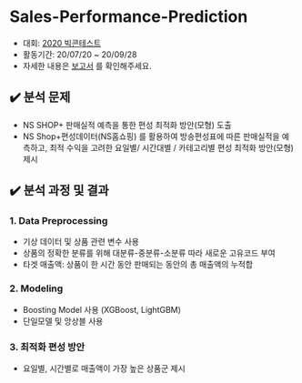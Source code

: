 # Sales-Performance-Prediction

* 대회: [2020 빅콘테스트](https://www.bigcontest.or.kr/index.php)
* 활동기간: 20/07/20 ~ 20/09/28
* 자세한 내용은 [보고서](https://github.com/SEUNGEUN-1025/Sales-Performance-Prediction/blob/8e24e9cad1fed775e9a8573b6a2af84467a9c6b0/%EB%8D%B0%EC%9D%B4%ED%84%B0%EB%B6%84%EC%84%9D_%EC%B1%94%ED%94%BC%EC%96%B8%EB%A6%AC%EA%B7%B8_%EA%B2%B0%EA%B3%BC%EB%B3%B4%EA%B3%A0%EC%84%9C_B526.pdf) 를 확인해주세요.

## ✔️ 분석 문제
- NS SHOP+ 판매실적 예측을 통한 편성 최적화 방안(모형) 도출
- NS Shop+편성데이터(NS홈쇼핑) 를 활용하여 방송편성표에 따른 판매실적을 예측하고, 최적 수익을 고려한 요일별/ 시간대별 / 카테고리별 편성 최적화 방안(모형) 제시

## ✔️ 분석 과정 및 결과
### 1. Data Preprocessing
- 기상 데이터 및 상품 관련 변수 사용
- 상품의 정확한 분류를 위해 대분류-중분류-소분류 따라 새로운 고유코드 부여
- 타겟 매출액: 상품이 한 시간 동안 판매되는 동안의 총 매출액의 누적합
### 2. Modeling
- Boosting Model 사용 (XGBoost, LightGBM)
- 단일모델 및 앙상블 사용
### 3. 최적화 편성 방안
- 요일별, 시간별로 매출액이 가장 높은 상품군 제시
